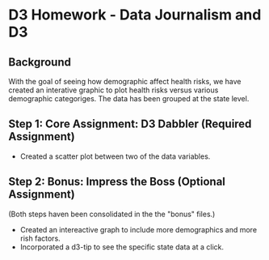 # D3 Homework - Data Journalism and D3

## Background
With the goal of seeing how demographic affect health risks, we have created an interative graphic to 
plot health risks versus various demographic categoriges. The data has been grouped at the state level.

## Step 1: Core Assignment: D3 Dabbler (Required Assignment)
* Created a scatter plot between two of the data variables.

## Step 2: Bonus: Impress the Boss (Optional Assignment)
(Both steps haven been consolidated in the the "bonus" files.)
* Created an intereactive graph to include more demographics and more rish factors.
* Incorporated a d3-tip to see the specific state data at a click.